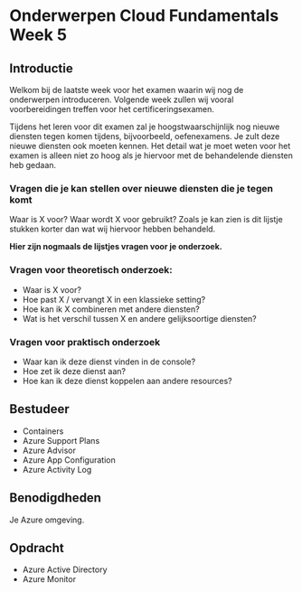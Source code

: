 # Onderwerpen Cloud Fundamentals Week 5

## Introductie
Welkom bij de laatste week voor het examen waarin wij nog de onderwerpen introduceren. Volgende week zullen wij vooral voorbereidingen treffen voor het certificeringsexamen.  

Tijdens het leren voor dit examen zal je hoogstwaarschijnlijk nog nieuwe diensten tegen komen tijdens, bijvoorbeeld, oefenexamens. Je zult deze nieuwe diensten ook moeten kennen. Het detail wat je moet weten voor het examen is alleen niet zo hoog als je hiervoor met de behandelende diensten heb gedaan.  

### Vragen die je kan stellen over nieuwe diensten die je tegen komt
Waar is X voor?
Waar wordt X voor gebruikt?
Zoals je kan zien is dit lijstje stukken korter dan wat wij hiervoor hebben behandeld.

**Hier zijn nogmaals de lijstjes vragen voor je onderzoek.**

### Vragen voor theoretisch onderzoek:
- Waar is X voor?  
- Hoe past X / vervangt X in een klassieke setting?  
- Hoe kan ik X combineren met andere diensten?  
- Wat is het verschil tussen X en andere gelijksoortige diensten?  

### Vragen voor praktisch onderzoek  
- Waar kan ik deze dienst vinden in de console?  
- Hoe zet ik deze dienst aan?  
- Hoe kan ik deze dienst koppelen aan andere resources?  

## Bestudeer  
- Containers  
- Azure Support Plans  	 	
- Azure Advisor  				
- Azure App Configuration    	
- Azure Activity Log  			

## Benodigdheden  
Je Azure omgeving.  

## Opdracht  
- Azure Active Directory  
- Azure Monitor  
